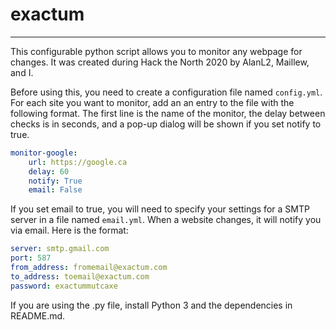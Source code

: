 # exactum

---

This configurable python script allows you to monitor any webpage for changes. It was created during Hack the North 2020 by AlanL2, Maillew, and I.

Before using this, you need to create a configuration file named `config.yml`. For each site you want to monitor, add an an entry to the file with the following format. The first line is the name of the monitor, the delay between checks is in seconds, and a pop-up dialog will be shown if you set notify to true.
```yaml
monitor-google:
    url: https://google.ca
    delay: 60
    notify: True
    email: False
```
If you set email to true, you will need to specify your settings for a SMTP server in a file named `email.yml`. When a website changes, it will notify you via email. Here is the format:
```yaml
server: smtp.gmail.com
port: 587
from_address: fromemail@exactum.com
to_address: toemail@exactum.com
password: exactummutcaxe
```
If you are using the .py file, install Python 3 and the dependencies in README.md.
